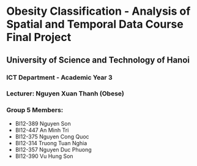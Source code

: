 # Obesity Classification - Analysis of Spatial and Temporal Data Course Final Project

## University of Science and Technology of Hanoi
### ICT Department - Academic Year 3
### Lecturer: Nguyen Xuan Thanh (Obese)
### Group 5 Members:
- BI12-389 Nguyen Son
- BI12-447 An Minh Tri
- BI12-375 Nguyen Cong Quoc
- BI12-314 Truong Tuan Nghia
- BI12-357 Nguyen Duc Phuong
- BI12-390 Vu Hung Son